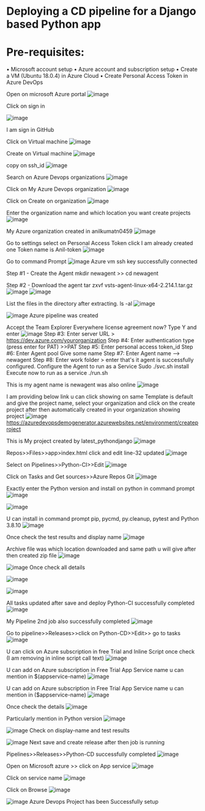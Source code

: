# Deploying a CD pipeline for a Django based Python app

# Pre-requisites:
•	Microsoft account setup
•	Azure account and subscription setup
•	Create a VM (Ubuntu 18.0.4) in Azure Cloud
•	Create Personal Access Token in Azure DevOps

Open on microsoft Azure portal
![image](https://github.com/anilkumarn12/Deploying-a-CD-pipeline-for-a-Django-based-Python-app/assets/134625092/a0af0208-9607-4926-8083-1aa7ae5b6435)

Click on sign in

![image](https://github.com/anilkumarn12/Deploying-a-CD-pipeline-for-a-Django-based-Python-app/assets/134625092/2b374c87-dd3a-468e-b1b9-17164ac62488)

I am sign in GitHub 

Click  on Virtual machine
![image](https://github.com/anilkumarn12/Deploying-a-CD-pipeline-for-a-Django-based-Python-app/assets/134625092/4f946ee2-becd-4165-bc33-6852bf5abb70)


Create on Virtual machine
![image](https://github.com/anilkumarn12/Deploying-a-CD-pipeline-for-a-Django-based-Python-app/assets/134625092/1ebb8aea-0d6f-45a4-8b61-b43c153ae82b)



copy on ssh_id
![image](https://github.com/anilkumarn12/Deploying-a-CD-pipeline-for-a-Django-based-Python-app/assets/134625092/94d08bd3-895c-4dfc-90e5-9e30f4203ad2)


Search on  Azure Devops organizations
![image](https://github.com/anilkumarn12/Deploying-a-CD-pipeline-for-a-Django-based-Python-app/assets/134625092/859c10f3-cd0f-4f24-8537-bef3db306ff0)


Click on My Azure Devops organization
![image](https://github.com/anilkumarn12/Deploying-a-CD-pipeline-for-a-Django-based-Python-app/assets/134625092/216d01aa-0f4d-419d-b99f-011ac8ddb3e4)


Click  on Create on organization
![image](https://github.com/anilkumarn12/Deploying-a-CD-pipeline-for-a-Django-based-Python-app/assets/134625092/4b64d35c-be8d-4a68-bdf2-28ce47c07f05)


Enter the organization name and which location you want create projects
![image](https://github.com/anilkumarn12/Deploying-a-CD-pipeline-for-a-Django-based-Python-app/assets/134625092/1031fcad-e631-4392-8403-afac9657061f)


My Azure organization created in anilkumatn0459
![image](https://github.com/anilkumarn12/Deploying-a-CD-pipeline-for-a-Django-based-Python-app/assets/134625092/8f323423-c083-441b-8423-f3121ce2bc16)


Go to settings select on Personal Access Token click
I am already created one Token name is Anil-token
![image](https://github.com/anilkumarn12/Deploying-a-CD-pipeline-for-a-Django-based-Python-app/assets/134625092/4fa86524-5b25-4991-bb64-abc139bea84b)


Go to command Prompt
![image](https://github.com/anilkumarn12/Deploying-a-CD-pipeline-for-a-Django-based-Python-app/assets/134625092/ff255f63-dcd6-49b2-bef8-345f0168f812)
Azure vm ssh key successfully connected


Step #1 - Create the Agent
 mkdir newagent >> cd newagent

Step #2 - Download the agent
tar zxvf vsts-agent-linux-x64-2.214.1.tar.gz
![image](https://github.com/anilkumarn12/Deploying-a-CD-pipeline-for-a-Django-based-Python-app/assets/134625092/f8f8d414-b73c-49f3-8e5d-d9c997b97460)
![image](https://github.com/anilkumarn12/Deploying-a-CD-pipeline-for-a-Django-based-Python-app/assets/134625092/7f20a079-b472-4a86-b99b-e497effcf282)


List the files in the directory after extracting.
ls -al
![image](https://github.com/anilkumarn12/Deploying-a-CD-pipeline-for-a-Django-based-Python-app/assets/134625092/aabe6caf-5206-45a6-971f-e2a36570e62e)

![image](https://github.com/anilkumarn12/Deploying-a-CD-pipeline-for-a-Django-based-Python-app/assets/134625092/6053d636-4ef0-4498-abfc-96d8a3bcdb68)
Azure pipeline was created


Accept the Team Explorer Everywhere license agreement now?
Type Y and enter
 ![image](https://github.com/anilkumarn12/Deploying-a-CD-pipeline-for-a-Django-based-Python-app/assets/134625092/cc0b17ea-7028-4cb4-8013-9a9e27e150ad)
Step #3:
Enter server URL >
https://dev.azure.com/yourorganization
Step #4:
Enter authentication type (press enter for PAT) >>PAT
Step #5:
Enter personal access token_id
Step #6:
Enter Agent pool
Give some name
Step #7:
Enter Agent name --> newagent
Step #8:
Enter work folder > enter
that's it agent is successfully configured.
Configure the Agent to run as a Service
Sudo ./svc.sh install
Execute now to run as a service
./run.sh


This is my agent  name is newagent was also online
![image](https://github.com/anilkumarn12/Deploying-a-CD-pipeline-for-a-Django-based-Python-app/assets/134625092/d30e40dc-defa-4a4a-b586-b399c7852f9f)


I am providing below link u can click showing on same Template is default and give the project name, select your organization and click on the create project after then automatically created in your organization showing project 
![image](https://github.com/anilkumarn12/Deploying-a-CD-pipeline-for-a-Django-based-Python-app/assets/134625092/0e881dd5-42aa-4887-9145-f39e9dc1b429)
https://azuredevopsdemogenerator.azurewebsites.net/environment/createproject


This is My project  created by latest_pythondjango
![image](https://github.com/anilkumarn12/Deploying-a-CD-pipeline-for-a-Django-based-Python-app/assets/134625092/f0481f47-c46c-4873-9c8d-99dfcec53bf7)


Repos>>Files>>app>index.html click and edit line-32 updated
![image](https://github.com/anilkumarn12/Deploying-a-CD-pipeline-for-a-Django-based-Python-app/assets/134625092/dc6fd677-f65c-40be-a8fc-3ac341b9228c)


Select on Pipelines>>Python-CI>>Edit
![image](https://github.com/anilkumarn12/Deploying-a-CD-pipeline-for-a-Django-based-Python-app/assets/134625092/af98e2dd-d4f9-4214-95a4-b104333b0f75)


Click on Tasks and Get sources>>Azure Repos Git
![image](https://github.com/anilkumarn12/Deploying-a-CD-pipeline-for-a-Django-based-Python-app/assets/134625092/2bf6c8ae-9661-4af3-9ec5-a66f59df0469)


Exactly enter the Python version and install on python in command prompt
![image](https://github.com/anilkumarn12/Deploying-a-CD-pipeline-for-a-Django-based-Python-app/assets/134625092/4460f1e2-263b-4ff8-b34c-8839c7b3e65e)

![image](https://github.com/anilkumarn12/Deploying-a-CD-pipeline-for-a-Django-based-Python-app/assets/134625092/7ed40a37-2d74-45f1-8ebd-9aba6085d106)


U can install in command prompt pip, pycmd, py.cleanup, pytest and Python 3.8.10
![image](https://github.com/anilkumarn12/Deploying-a-CD-pipeline-for-a-Django-based-Python-app/assets/134625092/26457fae-3549-489e-bd81-466e7e734dd8)


Once check the test results and display name
![image](https://github.com/anilkumarn12/Deploying-a-CD-pipeline-for-a-Django-based-Python-app/assets/134625092/3bf667ba-ae70-4672-805f-8ef351ec4a8d)


Archive file was which location downloaded and same path u will give after then created zip file
![image](https://github.com/anilkumarn12/Deploying-a-CD-pipeline-for-a-Django-based-Python-app/assets/134625092/73f8443d-56f2-4cf9-8473-25cea4e9d0c1)

![image](https://github.com/anilkumarn12/Deploying-a-CD-pipeline-for-a-Django-based-Python-app/assets/134625092/f53684e8-5735-44b5-aa03-eb8cfd708571)
Once check all details


![image](https://github.com/anilkumarn12/Deploying-a-CD-pipeline-for-a-Django-based-Python-app/assets/134625092/3122f2cf-5ac8-4876-b6f6-a140eb73ce54)

![image](https://github.com/anilkumarn12/Deploying-a-CD-pipeline-for-a-Django-based-Python-app/assets/134625092/9be14a18-3908-4e9e-a703-25642b536271)


All tasks updated after save and deploy
Python-CI successfully completed
![image](https://github.com/anilkumarn12/Deploying-a-CD-pipeline-for-a-Django-based-Python-app/assets/134625092/3bf10d8d-ac41-4fec-81b7-7f30e1215dc8)


My Pipeline 2nd job also successfully completed
![image](https://github.com/anilkumarn12/Deploying-a-CD-pipeline-for-a-Django-based-Python-app/assets/134625092/fb456442-db3f-418b-ae05-a113cb445a03)


Go to pipeline>>Releases>>click on Python-CD>>Edit>> go to tasks
![image](https://github.com/anilkumarn12/Deploying-a-CD-pipeline-for-a-Django-based-Python-app/assets/134625092/986df2c1-546c-4676-b070-2e1c4b79d508)


U can click on Azure subscription in free Trial and Inline Script once check (I am removing in inline script call text)
![image](https://github.com/anilkumarn12/Deploying-a-CD-pipeline-for-a-Django-based-Python-app/assets/134625092/987b3ede-d0ea-4d44-83e7-fc94fbae9831)


U can add on Azure subscription in Free Trial
App Service name u can mention in $(appservice-name)
![image](https://github.com/anilkumarn12/Deploying-a-CD-pipeline-for-a-Django-based-Python-app/assets/134625092/88d6c733-fdd0-48b3-9379-bab4caf35c06)


U can add on Azure subscription in Free Trial
App Service name u can mention in ($appservice-name)
![image](https://github.com/anilkumarn12/Deploying-a-CD-pipeline-for-a-Django-based-Python-app/assets/134625092/f8d2a631-465d-4582-b3aa-2b19100dda59)


Once check the details
![image](https://github.com/anilkumarn12/Deploying-a-CD-pipeline-for-a-Django-based-Python-app/assets/134625092/cee0dd89-8c10-4478-9b41-7ae4325d6602)


Particularly mention in Python version
![image](https://github.com/anilkumarn12/Deploying-a-CD-pipeline-for-a-Django-based-Python-app/assets/134625092/42d76112-5933-4935-90ab-32567e71f4ae)


![image](https://github.com/anilkumarn12/Deploying-a-CD-pipeline-for-a-Django-based-Python-app/assets/134625092/6ae86db1-7184-41c5-b11a-db4025761388)
Check on display-name and test results 


![image](https://github.com/anilkumarn12/Deploying-a-CD-pipeline-for-a-Django-based-Python-app/assets/134625092/6a26ed82-20c7-4fc0-8661-3ff3b88e10b5)
Next save and create release after then job is running 


Pipelines>>Releases>>Python-CD successfully completed
![image](https://github.com/anilkumarn12/Deploying-a-CD-pipeline-for-a-Django-based-Python-app/assets/134625092/1511c22c-55b6-404d-985a-ca893ac44e15)


Open on Microsoft azure >> click on App service
![image](https://github.com/anilkumarn12/Deploying-a-CD-pipeline-for-a-Django-based-Python-app/assets/134625092/bdf9e467-81ca-43f0-93cc-6c8ec02e054d)


Click on service name
![image](https://github.com/anilkumarn12/Deploying-a-CD-pipeline-for-a-Django-based-Python-app/assets/134625092/c8a8b35b-af31-4616-ab0f-d09176997f51)


Click on Browse 
![image](https://github.com/anilkumarn12/Deploying-a-CD-pipeline-for-a-Django-based-Python-app/assets/134625092/fd2503f6-d11b-4606-b8bc-9cabfbcd4c34)


![image](https://github.com/anilkumarn12/Deploying-a-CD-pipeline-for-a-Django-based-Python-app/assets/134625092/5eef65b0-bc78-4e39-add0-0c22ebab8fbd)
Azure Devops Project has been Successfully setup
